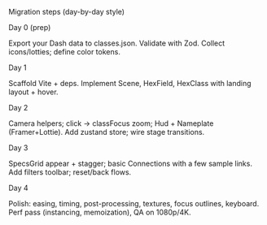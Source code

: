 Migration steps (day-by-day style)

Day 0 (prep)

Export your Dash data to classes.json. Validate with Zod.
Collect icons/lotties; define color tokens.

Day 1

Scaffold Vite + deps.
Implement Scene, HexField, HexClass with landing layout + hover.

Day 2

Camera helpers; click → classFocus zoom; Hud + Nameplate (Framer+Lottie).
Add zustand store; wire stage transitions.

Day 3

SpecsGrid appear + stagger; basic Connections with a few sample links.
Add filters toolbar; reset/back flows.

Day 4

Polish: easing, timing, post-processing, textures, focus outlines, keyboard.
Perf pass (instancing, memoization), QA on 1080p/4K.